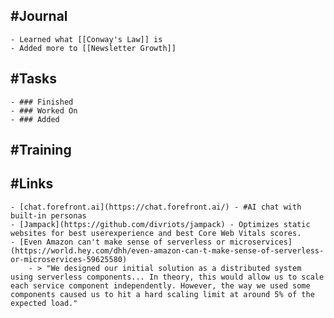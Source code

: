 ## #Journal
	- Learned what [[Conway's Law]] is
	- Added more to [[Newsletter Growth]]
## #Tasks
	- ### Finished
	- ### Worked On
	- ### Added
## #Training
## #Links
	- [chat.forefront.ai](https://chat.forefront.ai/) - #AI chat with built-in personas
	- [Jampack](https://github.com/divriots/jampack) - Optimizes static websites for best userexperience and best Core Web Vitals scores.
	- [Even Amazon can't make sense of serverless or microservices](https://world.hey.com/dhh/even-amazon-can-t-make-sense-of-serverless-or-microservices-59625580)
		- > "We designed our initial solution as a distributed system using serverless components... In theory, this would allow us to scale each service component independently. However, the way we used some components caused us to hit a hard scaling limit at around 5% of the expected load."